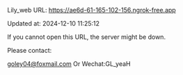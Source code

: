 Lily_web URL: https://ae6d-61-165-102-156.ngrok-free.app

Updated at: 2024-12-10 11:25:12

If you cannot open this URL, the server might be down.

Please contact: 

goley04@foxmail.com Or Wechat:GL_yeaH